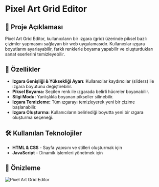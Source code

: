 # Pixel Art Grid Editor

## 🚀 Proje Açıklaması
Pixel Art Grid Editor, kullanıcıların bir ızgara (grid) üzerinde piksel bazlı çizimler yapmasını sağlayan bir web uygulamasıdır. Kullanıcılar ızgara boyutlarını ayarlayabilir, farklı renklerle boyama yapabilir ve oluşturdukları sanat eserlerini temizleyebilir.

## 🎨 Özellikler
- **Izgara Genişliği & Yüksekliği Ayarı:** Kullanıcılar kaydırıcılar (sliders) ile ızgara boyutunu değiştirebilir.
- **Piksel Boyama:** Seçilen renk ile ızgarada belirli hücreler boyanabilir.
- **Silgi Modu:** Yanlışlıkla boyanan pikseller silinebilir.
- **Izgara Temizleme:** Tüm ızgarayı temizleyerek yeni bir çizime başlanabilir.
- **Izgara Oluşturma:** Kullanıcıların belirlediği boyutta yeni bir ızgara oluşturma seçeneği.

## 🛠 Kullanılan Teknolojiler
- **HTML & CSS** - Sayfa yapısını ve stilleri oluşturmak için
- **JavaScript** - Dinamik işlemleri yönetmek için

## 📸 Önizleme
![Pixel Art Grid Editor](./image.png)

